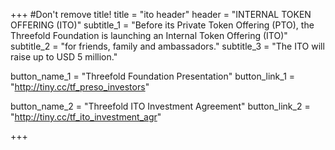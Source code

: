 +++
#Don't remove title!
title = "ito header"
header = "INTERNAL TOKEN OFFERING (ITO)"
subtitle_1 = "Before its Private Token Offering (PTO), the Threefold Foundation is launching an Internal Token Offering (ITO)"
subtitle_2 = "for friends, family and ambassadors."
subtitle_3 = "The ITO will raise up to USD 5 million."

button_name_1 = "Threefold Foundation Presentation"
button_link_1 = "http://tiny.cc/tf_preso_investors"

button_name_2 = "Threefold ITO Investment Agreement"
button_link_2 = "http://tiny.cc/tf_ito_investment_agr"

+++
